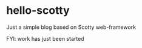 hello-scotty
============

Just a simple blog based on Scotty web-framework

FYI: work has just been started
